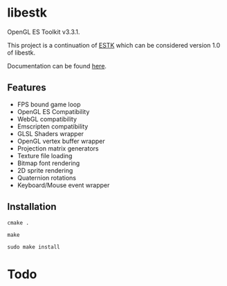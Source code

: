 libestk
=======

OpenGL ES Toolkit v3.3.1.

This project is a continuation of [ESTK](https://github.com/carlmartus/estk) which can be considered version 1.0 of libestk.

Documentation can be found [here](DOC.md).

Features
--------
 * FPS bound game loop
 * OpenGL ES Compatibility
 * WebGL compatibility
 * Emscripten compatibility
 * GLSL Shaders wrapper
 * OpenGL vertex buffer wrapper
 * Projection matrix generators
 * Texture file loading
 * Bitmap font rendering
 * 2D sprite rendering
 * Quaternion rotations
 * Keyboard/Mouse event wrapper

Installation
------------

```
cmake .
```


```
make
```


```
sudo make install
```


Todo
====

